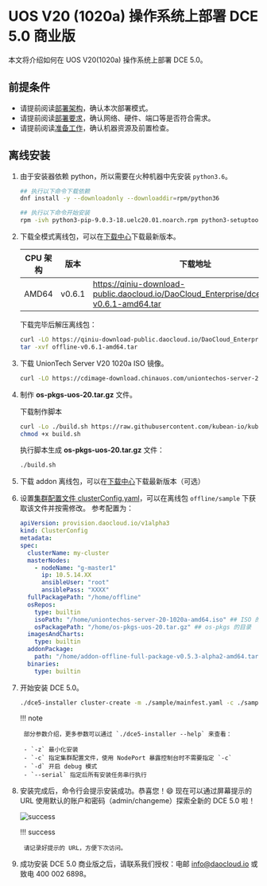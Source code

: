 # UOS V20 (1020a) 操作系统上部署 DCE 5.0 商业版

本文将介绍如何在 UOS V20(1020a) 操作系统上部署 DCE 5.0。

## 前提条件

- 请提前阅读[部署架构](../commercial/deploy-arch.md)，确认本次部署模式。
- 请提前阅读[部署要求](../commercial/deploy-requirements.md)，确认网络、硬件、端口等是否符合需求。
- 请提前阅读[准备工作](../commercial/prepare.md)，确认机器资源及前置检查。

## 离线安装

1. 由于安装器依赖 python，所以需要在火种机器中先安装 `python3.6`。

    ```bash
    ## 执行以下命令下载依赖
    dnf install -y --downloadonly --downloaddir=rpm/python36

    ## 执行以下命令开始安装
    rpm -ivh python3-pip-9.0.3-18.uelc20.01.noarch.rpm python3-setuptools-39.2.0-7.uelc20.2.noarch.rpm python36-3.6.8-2.module+uelc20+36+6174170c.x86_64.rpm
    ```

2. 下载全模式离线包，可以在[下载中心](https://docs.daocloud.io/download/dce5/)下载最新版本。

    | CPU 架构 | 版本   | 下载地址                                                                                          |
    | -------- | ------ | ------------------------------------------------------------------------------------------------- |
    | AMD64    | v0.6.1 | <https://qiniu-download-public.daocloud.io/DaoCloud_Enterprise/dce5/offline-v0.6.1-amd64.tar> |

    下载完毕后解压离线包：

    ```bash
    curl -LO https://qiniu-download-public.daocloud.io/DaoCloud_Enterprise/dce5/offline-v0.6.1-amd64.tar
    tar -xvf offline-v0.6.1-amd64.tar
    ```

3. 下载 UnionTech Server V20 1020a ISO 镜像。

    ```bash
    curl -LO https://cdimage-download.chinauos.com/uniontechos-server-20-1020a-amd64.iso
    ```

4. 制作 **os-pkgs-uos-20.tar.gz** 文件。

    下载制作脚本

    ```bash
    curl -Lo ./build.sh https://raw.githubusercontent.com/kubean-io/kubean/main/build/os-packages/others/uos_v20/build.sh
    chmod +x build.sh
    ```

    执行脚本生成 **os-pkgs-uos-20.tar.gz** 文件：

    ```bash
    ./build.sh
    ```

5. 下载 addon 离线包，可以在[下载中心](../../download/dce5.md)下载最新版本（可选）

6. 设置[集群配置文件 clusterConfig.yaml](../commercial/cluster-config.md)，可以在离线包 `offline/sample` 下获取该文件并按需修改。
    参考配置为：

    ```yaml
    apiVersion: provision.daocloud.io/v1alpha3
    kind: ClusterConfig
    metadata:
    spec:
      clusterName: my-cluster
      masterNodes:
        - nodeName: "g-master1"
          ip: 10.5.14.XX
          ansibleUser: "root"
          ansiblePass: "XXXX"
      fullPackagePath: "/home/offline"
      osRepos:
        type: builtin
        isoPath: "/home/uniontechos-server-20-1020a-amd64.iso" ## ISO 的目录
        osPackagePath: "/home/os-pkgs-uos-20.tar.gz" ## os-pkgs 的目录
      imagesAndCharts:
        type: builtin
      addonPackage:
        path: "/home/addon-offline-full-package-v0.5.3-alpha2-amd64.tar.gz" ## addon 的目录
      binaries:
        type: builtin
    ```

7. 开始安装 DCE 5.0。

    ```bash
    ./dce5-installer cluster-create -m ./sample/mainfest.yaml -c ./sample/clusterConfig.yaml
    ```

    !!! note

        部分参数介绍，更多参数可以通过 `./dce5-installer --help` 来查看：

        - `-z` 最小化安装
        - `-c` 指定集群配置文件，使用 NodePort 暴露控制台时不需要指定 `-c`
        - `-d` 开启 debug 模式
        - `--serial` 指定后所有安装任务串行执行

8. 安装完成后，命令行会提示安装成功。恭喜您！:smile: 现在可以通过屏幕提示的 URL 使用默认的账户和密码（admin/changeme）探索全新的 DCE 5.0 啦！

    ![success](https://docs.daocloud.io/daocloud-docs-images/docs/install/images/success.png)

    !!! success

        请记录好提示的 URL，方便下次访问。

9. 成功安装 DCE 5.0 商业版之后，请联系我们授权：电邮 [info@daocloud.io](mailto:info@daocloud.io) 或致电 400 002 6898。
